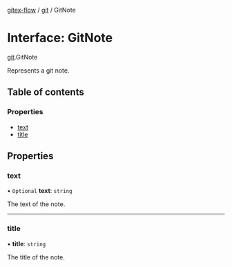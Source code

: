 [gitex-flow](../README.md) / [git](../modules/git.md) / GitNote

# Interface: GitNote

[git](../modules/git.md).GitNote

Represents a git note.

## Table of contents

### Properties

- [text](git.GitNote.md#text)
- [title](git.GitNote.md#title)

## Properties

### text

• `Optional` **text**: `string`

The text of the note.

___

### title

• **title**: `string`

The title of the note.
